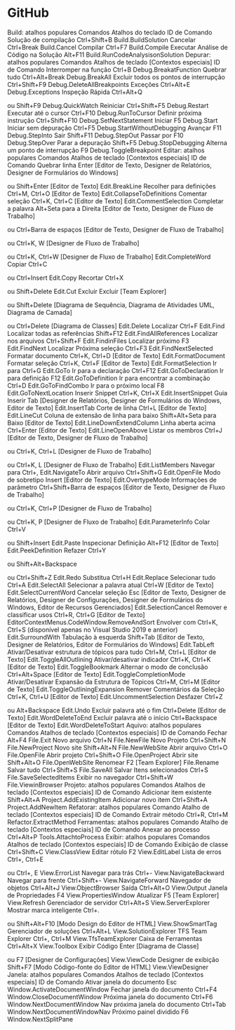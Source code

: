 # GitHub
Build: atalhos populares
Comandos	Atalhos do teclado	ID de Comando
Solução de compilação	Ctrl+Shift+B	Build.BuildSolution
Cancelar	Ctrl+Break	Build.Cancel
Compilar	Ctrl+F7	Build.Compile
Executar Análise de Código na Solução	Alt+F11	Build.RunCodeAnalysisonSolution
Depurar: atalhos populares
Comandos	Atalhos de teclado [Contextos especiais]	ID de Comando
Interromper na função	Ctrl+B	Debug.BreakatFunction
Quebrar tudo	Ctrl+Alt+Break	Debug.BreakAll
Excluir todos os pontos de interrupção	Ctrl+Shift+F9	Debug.DeleteAllBreakpoints
Exceções	Ctrl+Alt+E	Debug.Exceptions
Inspeção Rápida	Ctrl+Alt+Q

ou Shift+F9	Debug.QuickWatch
Reiniciar	Ctrl+Shift+F5	Debug.Restart
Executar até o cursor	Ctrl+F10	Debug.RunToCursor
Definir próxima instrução	Ctrl+Shift+F10	Debug.SetNextStatement
Iniciar	F5	Debug.Start
Iniciar sem depuração	Ctrl+F5	Debug.StartWithoutDebugging
Avançar	F11	Debug.StepInto
Sair	Shift+F11	Debug.StepOut
Passar por	F10	Debug.StepOver
Parar a depuração	Shift+F5	Debug.StopDebugging
Alterna um ponto de interrupção	F9	Debug.ToggleBreakpoint
Editar: atalhos populares
Comandos	Atalhos de teclado [Contextos especiais]	ID de Comando
Quebrar linha	Enter [Editor de Texto, Designer de Relatórios, Designer de Formulários do Windows]

ou Shift+Enter [Editor de Texto]	Edit.BreakLine
Recolher para definições	Ctrl+M, Ctrl+O [Editor de Texto]	Edit.CollapseToDefinitions
Comentar seleção	Ctrl+K, Ctrl+C [Editor de Texto]	Edit.CommentSelection
Completar a palavra	Alt+Seta para a Direita [Editor de Texto, Designer de Fluxo de Trabalho]

ou Ctrl+Barra de espaços [Editor de Texto, Designer de Fluxo de Trabalho]

ou Ctrl+K, W [Designer de Fluxo de Trabalho]

ou Ctrl+K, Ctrl+W [Designer de Fluxo de Trabalho]	Edit.CompleteWord
Copiar	Ctrl+C

ou Ctrl+Insert	Edit.Copy
Recortar	Ctrl+X

ou Shift+Delete	Edit.Cut
Excluir	Excluir [Team Explorer]

ou Shift+Delete [Diagrama de Sequência, Diagrama de Atividades UML, Diagrama de Camada]

ou Ctrl+Delete [Diagrama de Classes]	Edit.Delete
Localizar	Ctrl+F	Edit.Find
Localizar todas as referências	Shift+F12	Edit.FindAllReferences
Localizar nos arquivos	Ctrl+Shift+F	Edit.FindinFiles
Localizar próximo	F3	Edit.FindNext
Localizar Próxima seleção	Ctrl+F3	Edit.FindNextSelected
Formatar documento	Ctrl+K, Ctrl+D [Editor de Texto]	Edit.FormatDocument
Formatar seleção	Ctrl+K, Ctrl+F [Editor de Texto]	Edit.FormatSelection
Ir para	Ctrl+G	Edit.GoTo
Ir para a declaração	Ctrl+F12	Edit.GoToDeclaration
Ir para definição	F12	Edit.GoToDefinition
Ir para encontrar a combinação	Ctrl+D	Edit.GoToFindCombo
Ir para o próximo local	F8	Edit.GoToNextLocation
Inserir Snippet	Ctrl+K, Ctrl+X	Edit.InsertSnippet
Guia Inserir	Tab [Designer de Relatórios, Designer de Formulários do Windows, Editor de Texto]	Edit.InsertTab
Corte de linha	Ctrl+L [Editor de Texto]	Edit.LineCut
Coluna de extensão de linha para baixo	Shift+Alt+Seta para Baixo [Editor de Texto]	Edit.LineDownExtendColumn
Linha aberta acima	Ctrl+Enter [Editor de Texto]	Edit.LineOpenAbove
Listar os membros	Ctrl+J [Editor de Texto, Designer de Fluxo de Trabalho]

ou Ctrl+K, Ctrl+L [Designer de Fluxo de Trabalho]

ou Ctrl+K, L [Designer de Fluxo de Trabalho]	Edit.ListMembers
Navegar para	Ctrl+,	Edit.NavigateTo
Abrir arquivo	Ctrl+Shift+G	Edit.OpenFile
Modo de sobretipo	Insert [Editor de Texto]	Edit.OvertypeMode
Informações de parâmetro	Ctrl+Shift+Barra de espaços [Editor de Texto, Designer de Fluxo de Trabalho]

ou Ctrl+K, Ctrl+P [Designer de Fluxo de Trabalho]

ou Ctrl+K, P [Designer de Fluxo de Trabalho]	Edit.ParameterInfo
Colar	Ctrl+V

ou Shift+Insert	Edit.Paste
Inspecionar Definição	Alt+F12 [Editor de Texto]	Edit.PeekDefinition
Refazer	Ctrl+Y

ou Shift+Alt+Backspace

ou Ctrl+Shift+Z	Edit.Redo
Substitua	Ctrl+H	Edit.Replace
Selecionar tudo	Ctrl+A	Edit.SelectAll
Selecionar a palavra atual	Ctrl+W [Editor de Texto]	Edit.SelectCurrentWord
Cancelar seleção	Esc [Editor de Texto, Designer de Relatórios, Designer de Configurações, Designer de Formulários do Windows, Editor de Recursos Gerenciados]	Edit.SelectionCancel
Remover e classificar usos	Ctrl+R, Ctrl+G [Editor de Texto]	EditorContextMenus.CodeWindow.RemoveAndSort
Envolver com	Ctrl+K, Ctrl+S
(disponível apenas no Visual Studio 2019 e anterior)	Edit.SurroundWith
Tabulação à esquerda	Shift+Tab [Editor de Texto, Designer de Relatórios, Editor de Formulários do Windows]	Edit.TabLeft
Ativar/Desativar estrutura de tópicos para tudo	Ctrl+M, Ctrl+L [Editor de Texto]	Edit.ToggleAllOutlining
Ativar/desativar indicador	Ctrl+K, Ctrl+K [Editor de Texto]	Edit.ToggleBookmark
Alternar o modo de conclusão	Ctrl+Alt+Space [Editor de Texto]	Edit.ToggleCompletionMode
Ativar/Desativar Expansão da Estrutura de Tópicos	Ctrl+M, Ctrl+M [Editor de Texto]	Edit.ToggleOutliningExpansion
Remover Comentários da Seleção	Ctrl+K, Ctrl+U [Editor de Texto]	Edit.UncommentSelection
Desfazer	Ctrl+Z

ou Alt+Backspace	Edit.Undo
Excluir palavra até o fim	Ctrl+Delete [Editor de Texto]	Edit.WordDeleteToEnd
Excluir palavra até o início	Ctrl+Backspace [Editor de Texto]	Edit.WordDeleteToStart
Aquivo: atalhos populares
Comandos	Atalhos de teclado [Contextos especiais]	ID de Comando
Fechar	Alt+F4	File.Exit
Novo arquivo	Ctrl+N	File.NewFile
Novo Projeto	Ctrl+Shift+N	File.NewProject
Novo site	Shift+Alt+N	File.NewWebSite
Abrir arquivo	Ctrl+O	File.OpenFile
Abrir projeto	Ctrl+Shift+O	File.OpenProject
Abrir site	Shift+Alt+O	File.OpenWebSite
Renomear	F2 [Team Explorer]	File.Rename
Salvar tudo	Ctrl+Shift+S	File.SaveAll
Salvar Itens selecionados	Ctrl+S	File.SaveSelectedItems
Exibir no navegador	Ctrl+Shift+W	File.ViewinBrowser
Projeto: atalhos populares
Comandos	Atalhos de teclado [Contextos especiais]	ID de Comando
Adicionar item existente	Shift+Alt+A	Project.AddExistingItem
Adicionar novo item	Ctrl+Shift+A	Project.AddNewItem
Refatorar: atalhos populares
Comando	Atalho de teclado [Contextos especiais]	ID de Comando
Extrair método	Ctrl+R, Ctrl+M	Refactor.ExtractMethod
Ferramentas: atalhos populares
Comando	Atalho de teclado [Contextos especiais]	ID de Comando
Anexar ao processo	Ctrl+Alt+P	Tools.AttachtoProcess
Exibir: atalhos populares
Comandos	Atalhos de teclado [Contextos especiais]	ID de Comando
Exibição de classe	Ctrl+Shift+C	View.ClassView
Editar rótulo	F2	View.EditLabel
Lista de erros	Ctrl+\, Ctrl+E

ou Ctrl+\, E	View.ErrorList
Navegar para trás	Ctrl+-	View.NavigateBackward
Navegar para frente	Ctrl+Shift+-	View.NavigateForward
Navegador de objetos	Ctrl+Alt+J	View.ObjectBrowser
Saída	Ctrl+Alt+O	View.Output
Janela de Propriedades	F4	View.PropertiesWindow
Atualizar	F5 [Team Explorer]	View.Refresh
Gerenciador de servidor	Ctrl+Alt+S	View.ServerExplorer
Mostrar marca inteligente	Ctrl+.

ou Shift+Alt+F10 [Modo Design do Editor de HTML]	View.ShowSmartTag
Gerenciador de soluções	Ctrl+Alt+L	View.SolutionExplorer
TFS Team Explorer	Ctrl+\, Ctrl+M	View.TfsTeamExplorer
Caixa de Ferramentas	Ctrl+Alt+X	View.Toolbox
Exibir Código	Enter [Diagrama de Classe]

ou F7 [Designer de Configurações]	View.ViewCode
Designer de exibição	Shift+F7 [Modo Código-fonte do Editor de HTML]	View.ViewDesigner
Janela: atalhos populares
Comandos	Atalhos de teclado [Contextos especiais]	ID de Comando
Ativar janela do documento	Esc	Window.ActivateDocumentWindow
Fechar janela do documento	Ctrl+F4	Window.CloseDocumentWindow
Próxima janela do documento	Ctrl+F6	Window.NextDocumentWindow
Nav próxima janela do documento	Ctrl+Tab	Window.NextDocumentWindowNav
Próximo painel dividido	F6	Window.NextSplitPane
